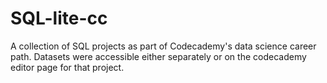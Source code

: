 # SQL-lite-cc
A collection of SQL projects as part of Codecademy's data science career path.
Datasets were accessible either separately or on the codecademy editor page for that project.
